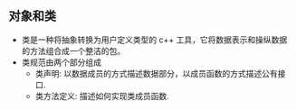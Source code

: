 ## 对象和类

* 类是一种将抽象转换为用户定义类型的 c++ 工具，它将数据表示和操纵数据的方法组合成一个整洁的包。
* 类规范由两个部分组成
  * 类声明: 以数据成员的方式描述数据部分，以成员函数的方式描述公有接口.
  * 类方法定义: 描述如何实现类成员函数.

